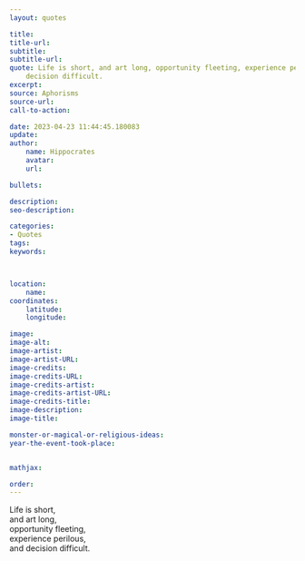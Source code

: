 ```yaml
---
layout: quotes

title:
title-url:
subtitle:
subtitle-url:
quote: Life is short, and art long, opportunity fleeting, experience perilous, and
    decision difficult.
excerpt:
source: Aphorisms
source-url:
call-to-action:

date: 2023-04-23 11:44:45.180083
update:
author:
    name: Hippocrates
    avatar:
    url:

bullets:

description:
seo-description:

categories:
- Quotes
tags:
keywords:



location:
    name:
coordinates:
    latitude:
    longitude:

image:
image-alt:
image-artist:
image-artist-URL:
image-credits:
image-credits-URL:
image-credits-artist:
image-credits-artist-URL:
image-credits-title:
image-description:
image-title:

monster-or-magical-or-religious-ideas:
year-the-event-took-place:


mathjax:

order:
---
```

Life is short,\
and art long,\
opportunity fleeting,\
experience perilous,\
and decision difficult.
